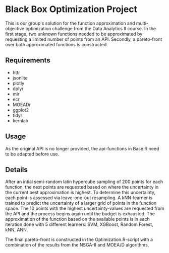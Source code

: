 # Black Box Optimization Project

This is our group's solution for the function approximation and multi-objective optimization challenge from the Data Analytics II course.
In the first stage, two unknown functions needed to be approximated by requesting a limited number of points from an API. Secondly, a pareto-front over both approximated functions is constructed.

## Requirements

* httr
* jsonlite
* plotly
* dplyr
* mlr
* ecr
* MOEADr
* ggplot2
* tidyr
* kernlab

## Usage

As the original API is no longer provided, the api-functions in Base.R need to be adapted before use.

## Details

After an intial semi-random latin hypercube sampling of 200 points for each function, the next points are requested based on where the uncertainty in the current best approximation is highest. To determine this uncertainty, each point is assessed via leave-one-out resampling. A kNN-learner is trained to predict the uncertainty of a larger grid of points in the function space. The 10 points with the highest uncertainty-values are requested from the API and the process begins again until the budget is exhausted. The approximation of the function based on the available points is in each iteration done with 5 different learners: SVM, XGBoost, Random Forest, kNN, ANN. 

The final pareto-front is constructed in the Optimization.R-script with a combination of the results from the NSGA-II and MOEA/D algorithms.